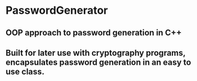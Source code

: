 # PasswordGenerator
## OOP approach to password generation in C++
## Built for later use with cryptography programs, encapsulates password generation in an easy to use class.
